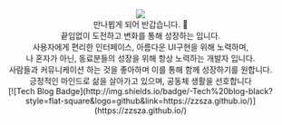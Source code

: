 <div align="center">  
<a href="https://hits.seeyoufarm.com"><img src="https://hits.seeyoufarm.com/api/count/incr/badge.svg?url=https%3A%2F%2Fgithub.com%2FBinveloper&count_bg=%2379C83D&title_bg=%23555555&icon=&icon_color=%23E7E7E7&title=hits&edge_flat=false" style="align-center"/></a><br/>
만나뵙게 되어 반갑습니다. 👋<br/>
끝임없이 도전하고 변화를 통해 성장하는 입니다.<br/>
사용자에게 편리한 인터페이스, 아름다운 UI구현을 위해 노력하며,<br/>
나 혼자가 아닌, 동료분들의 성장을 위해 항상 노력하는 개발자 입니다.<br/>
사람들과 커뮤니케이션 하는 것을 좋아하며 이를 통해 함께 성장하기를 원합니다.<br/>
긍정적인 마인드로 삶을 살아가고 있으며, 공동체 생활을 선호합니다<br/>
[![Tech Blog Badge](http://img.shields.io/badge/-Tech%20blog-black?style=flat-square&logo=github&link=https://zzsza.github.io/)](https://zzsza.github.io/)
</div>
